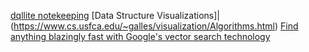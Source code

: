 [dqllite notekeeping](https://epilys.github.io/bibliothecula/notekeeping.html)
[Data Structure Visualizations]|(https://www.cs.usfca.edu/~galles/visualization/Algorithms.html)
[Find anything blazingly fast with Google's vector search technology](https://cloud.google.com/blog/topics/developers-practitioners/find-anything-blazingly-fast-googles-vector-search-technology)
